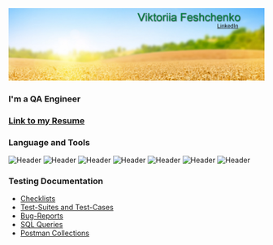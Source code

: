 [![header](https://github.com/VikaFeshch/VikaFeshch/blob/main/assets/for%20git.jpg)](https://www.linkedin.com/in/viktoriia-feshchenko-312bbb246/)

### I'm a QA Engineer

### [Link to my Resume](https://docs.google.com/spreadsheets/d/1g7_P5C9VRIGODQOmj19qpzFQttrxxh6amz6wt-OhbiA/edit?usp=share_link)

### Language and Tools
![Header](https://img.shields.io/badge/Jira-090909?style=for-the-badge&logo=jira&logoColor=136be1)
![Header](https://img.shields.io/badge/TestRail-090909?style=for-the-badge&logo=&logoColor=71b556)
![Header](https://img.shields.io/badge/Postman-090909?style=for-the-badge&logo=postman&logoColor=f76935)
![Header](https://img.shields.io/badge/Github-090909?style=for-the-badge&logo=github&logoColor=8cc4d7)
![Header](https://img.shields.io/badge/MySQL-090909?style=for-the-badge&logo=mysql&logoColor=00618a)
![Header](https://img.shields.io/badge/DevTools-090909?style=for-the-badge&logo=googlechrome&logoColor=2674f2)
![Header](https://img.shields.io/badge/Figma-090909?style=for-the-badge&logo=figma&logoColor=7d5fa6)

### Testing Documentation

- [Checklists](https://docs.google.com/spreadsheets/d/1blgqwT6BRaHxZSh6S0pBE3rJRYaIIVw5U_7WfnozEVw/edit?usp=share_link)
- [Test-Suites and Test-Cases](https://github.com/VikaFeshch/portfolio-QA.git)
- [Bug-Reports]()
- [SQL Queries]()
- [Postman Collections]()



